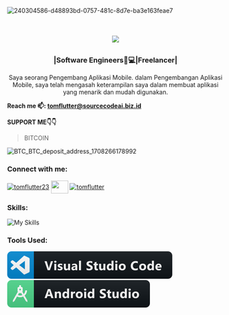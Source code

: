 ![240304586-d48893bd-0757-481c-8d7e-ba3e163feae7](https://github.com/tomflutter/tomflutter/assets/116769915/8c4e2f7c-554a-4712-8932-b787c2a07ce1)


<h1 align="center">
  <a href="https://git.io/typing-svg">
    <img src="https://readme-typing-svg.herokuapp.com?font=Fira+Code&size=40&pause=1000&center=true&vCenter=true&width=435&lines=I+am+Tomyradea+%F0%9F%91%8B">
  </a>

<h3 align="center"> |Software Engineers📱💻|Freelancer|
</h4> 

<!-----


Here are some ideas to get you started:

- 🔭 I’m currently working on ...
- 🌱 I’m currently learning ...
- 👯 I’m looking to collaborate on ...
- 🤔 I’m looking for help with ...
- 💬 Ask me about ...
- 📫 How to reach me: ...
- 😄 Pronouns: ...
- ⚡ Fun fact: ...
-->

<p align="center">Saya seorang Pengembang Aplikasi Mobile. dalam Pengembangan Aplikasi Mobile, saya telah mengasah keterampilan saya dalam membuat aplikasi yang menarik dan mudah digunakan.</p>


**Reach me 📫: tomflutter@sourcecodeai.biz.id**

**SUPPORT ME👇👇**

> BITCOIN


![BTC_BTC_deposit_address_1708266178992](https://github.com/tomflutter/tomflutter/assets/116769915/52860565-d275-4e02-91df-bc4630049fa4)




<h3 align="left">Connect with me:</h3>
<p align="left">
<a href="https://instagram.com/tomflutter" target="_blank"><img align="center" src="https://raw.githubusercontent.com/rahuldkjain/github-profile-readme-generator/master/src/images/icons/Social/instagram.svg" alt="tomflutter23" height="30" width="40" /></a>
<a href="https://twitter.com" target="_blank"><img align="center" src="https://raw.githubusercontent.com/rahuldkjain/github-profile-readme-generator/master/src/images/icons/Social/twitter.svg" alt="" height="30" width="40" /></a>
<a href="" target="_blank" ><img align="center" src="https://raw.githubusercontent.com/rahuldkjain/github-profile-readme-generator/master/src/images/icons/Social/facebook.svg" alt="tomflutter" height="30" width="40" /></a>

</p>
<h3>Skills:</h3>
  
![My Skills](https://skillicons.dev/icons?i=flutter,dart,firebase,github,git,c,py,html,css,js,androidstudio)
<h3>Tools Used:</h3>

<p>
<a>
    <img src="https://raw.githubusercontent.com/iwtriplet/triplepro/main/visualstudio_code.svg" alt="example badge" target="_blank" href="google.com" style="vertical-align:top margin:6px 4px">
  </a>
  <a>
    <img src="https://raw.githubusercontent.com/iwtriplet/triplepro/main/android_studio.svg" alt="example badge" style="vertical-align:top margin:6px 4px">
  </a>
  </p>
